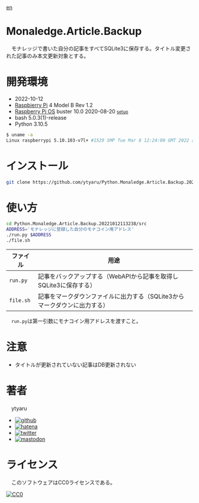 [en](./README.md)

# Monaledge.Article.Backup

　モナレッジで書いた自分の記事をすべてSQLite3に保存する。タイトル変更された記事のみ本文更新対象とする。

<!--

# デモ

* [demo](https://ytyaru.github.io/Python.Monaledge.Article.Backup.20221012113238/)

![img](https://github.com/ytyaru/Python.Monaledge.Article.Backup.20221012113238/blob/master/doc/0.png?raw=true)

# 特徴

* セールスポイント

-->

# 開発環境

* <time datetime="2022-10-12T11:32:31+0900">2022-10-12</time>
* [Raspbierry Pi](https://ja.wikipedia.org/wiki/Raspberry_Pi) 4 Model B Rev 1.2
* [Raspberry Pi OS](https://ja.wikipedia.org/wiki/Raspbian) buster 10.0 2020-08-20 <small>[setup](http://ytyaru.hatenablog.com/entry/2020/10/06/111111)</small>
* bash 5.0.3(1)-release
* Python 3.10.5

```sh
$ uname -a
Linux raspberrypi 5.10.103-v7l+ #1529 SMP Tue Mar 8 12:24:00 GMT 2022 armv7l GNU/Linux
```

# インストール

```sh
git clone https://github.com/ytyaru/Python.Monaledge.Article.Backup.20221012113238
```

# 使い方

```sh
cd Python.Monaledge.Article.Backup.20221012113238/src
ADDRESS='モナレッジに登録した自分のモナコイン用アドレス'
./run.py $ADDRESS
./file.sh
```

ファイル|用途
--------|----
`run.py`|記事をバックアップする（WebAPIから記事を取得しSQLite3に保存する）
`file.sh`|記事をマークダウンファイルに出力する（SQLite3からマークダウンに出力する）

　`run.py`は第一引数にモナコイン用アドレスを渡すこと。

# 注意

* タイトルが更新されていない記事はDB更新されない

# 著者

　ytyaru

* [![github](http://www.google.com/s2/favicons?domain=github.com)](https://github.com/ytyaru "github")
* [![hatena](http://www.google.com/s2/favicons?domain=www.hatena.ne.jp)](http://ytyaru.hatenablog.com/ytyaru "hatena")
* [![twitter](http://www.google.com/s2/favicons?domain=twitter.com)](https://twitter.com/ytyaru1 "twitter")
* [![mastodon](http://www.google.com/s2/favicons?domain=mstdn.jp)](https://mstdn.jp/web/accounts/233143 "mastdon")

# ライセンス

　このソフトウェアはCC0ライセンスである。

[![CC0](http://i.creativecommons.org/p/zero/1.0/88x31.png "CC0")](http://creativecommons.org/publicdomain/zero/1.0/deed.ja)


